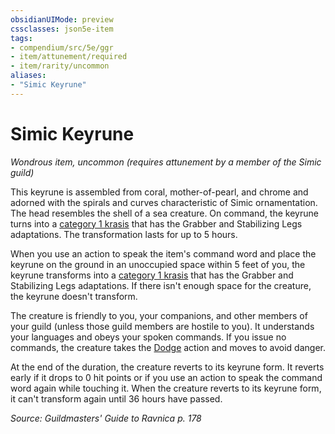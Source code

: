 ```yaml
---
obsidianUIMode: preview
cssclasses: json5e-item
tags:
- compendium/src/5e/ggr
- item/attunement/required
- item/rarity/uncommon
aliases: 
- "Simic Keyrune"
---
```

# Simic Keyrune
*Wondrous item, uncommon (requires attunement by a member of the Simic guild)*  


This keyrune is assembled from coral, mother-of-pearl, and chrome and adorned with the spirals and curves characteristic of Simic ornamentation. The head resembles the shell of a sea creature. On command, the keyrune turns into a [category 1 krasis](2-Mechanics/CLI/bestiary/monstrosity/category-1-krasis-ggr.md) that has the Grabber and Stabilizing Legs adaptations. The transformation lasts for up to 5 hours.

When you use an action to speak the item's command word and place the keyrune on the ground in an unoccupied space within 5 feet of you, the keyrune transforms into a [category 1 krasis](2-Mechanics/CLI/bestiary/monstrosity/category-1-krasis-ggr.md) that has the Grabber and Stabilizing Legs adaptations. If there isn't enough space for the creature, the keyrune doesn't transform.

The creature is friendly to you, your companions, and other members of your guild (unless those guild members are hostile to you). It understands your languages and obeys your spoken commands. If you issue no commands, the creature takes the [Dodge](2-Mechanics/CLI/rules/actions.md#Dodge) action and moves to avoid danger.

At the end of the duration, the creature reverts to its keyrune form. It reverts early if it drops to 0 hit points or if you use an action to speak the command word again while touching it. When the creature reverts to its keyrune form, it can't transform again until 36 hours have passed.

*Source: Guildmasters' Guide to Ravnica p. 178*